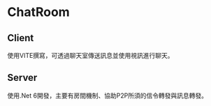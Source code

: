 # ChatRoom

## Client 
使用VITE撰寫，可透過聊天室傳送訊息並使用視訊進行聊天。

## Server 
使用.Net 6開發，主要有房間機制、協助P2P所須的信令轉發與訊息轉發。